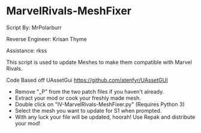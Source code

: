 # MarvelRivals-MeshFixer

Script By: MrPolarburr

Reverse Engineer: Krisan Thyme

Assistance: rkss


This script is used to update Meshes to make them compatible with Marvel Rivals.

Code Based off UAssetGui https://github.com/atenfyr/UAssetGUI

- Remove "_P" from the two patch files if you haven't already.
- Extract your mod or cook your freshly made mesh.
- Double click on "IV-MarvelRivals-MeshFixer.py" (Requires Python 3)
- Select the mesh you want to update for S1 when prompted.
- With any luck your file will be updated, hoorah! Use Repak and distribute your mod!

